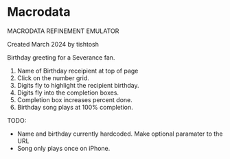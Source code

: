 # Macrodata
MACRODATA REFINEMENT EMULATOR

Created March 2024 by tishtosh

Birthday greeting for a Severance fan.
1) Name of Birthday receipient at top of page
2) Click on the number grid.
3) Digits fly to highlight the recipient birthday.
4) Digits fly into the completion boxes.
5) Completion box increases percent done.
3) Birthday song plays at 100% completion.

TODO:
- Name and birthday currently hardcoded. Make optional paramater to the URL
- Song only plays once on iPhone.

